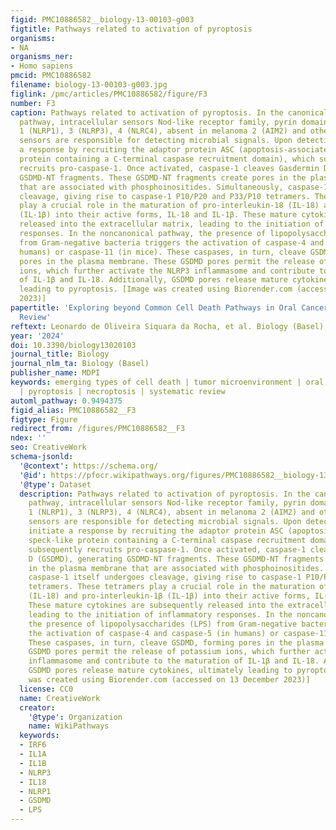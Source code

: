 ```yaml
---
figid: PMC10886582__biology-13-00103-g003
figtitle: Pathways related to activation of pyroptosis
organisms:
- NA
organisms_ner:
- Homo sapiens
pmcid: PMC10886582
filename: biology-13-00103-g003.jpg
figlink: /pmc/articles/PMC10886582/figure/F3
number: F3
caption: Pathways related to activation of pyroptosis. In the canonical signaling
  pathway, intracellular sensors Nod-like receptor family, pyrin domain containing
  1 (NLRP1), 3 (NLRP3), 4 (NLRC4), absent in melanoma 2 (AIM2) and other inflammasome
  sensors are responsible for detecting microbial signals. Upon detection, they initiate
  a response by recruiting the adaptor protein ASC (apoptosis-associated speck-like
  protein containing a C-terminal caspase recruitment domain), which subsequently
  recruits pro-caspase-1. Once activated, caspase-1 cleaves Gasdermin D (GSDMD), generating
  GSDMD-NT fragments. These GSDMD-NT fragments create pores in the plasma membrane
  that are associated with phosphoinositides. Simultaneously, caspase-1 itself undergoes
  cleavage, giving rise to caspase-1 P10/P20 and P33/P10 tetramers. These tetramers
  play a crucial role in the maturation of pro-interleukin-18 (IL-18) and pro-interleukin-1β
  (IL-1β) into their active forms, IL-18 and IL-1β. These mature cytokines are subsequently
  released into the extracellular matrix, leading to the initiation of inflammatory
  responses. In the noncanonical pathway, the presence of lipopolysaccharides (LPS)
  from Gram-negative bacteria triggers the activation of caspase-4 and caspase-5 (in
  humans) or caspase-11 (in mice). These caspases, in turn, cleave GSDMD, forming
  pores in the plasma membrane. These GSDMD pores permit the release of potassium
  ions, which further activate the NLRP3 inflammasome and contribute to the maturation
  of IL-1β and IL-18. Additionally, GSDMD pores release mature cytokines, ultimately
  leading to pyroptosis. [Image was created using Biorender.com (accessed on 13 December
  2023)]
papertitle: 'Exploring beyond Common Cell Death Pathways in Oral Cancer: A Systematic
  Review'
reftext: Leonardo de Oliveira Siquara da Rocha, et al. Biology (Basel). 2024 Feb;13(2).
year: '2024'
doi: 10.3390/biology13020103
journal_title: Biology
journal_nlm_ta: Biology (Basel)
publisher_name: MDPI
keywords: emerging types of cell death | tumor microenvironment | oral cancer | ferroptosis
  | pyroptosis | necroptosis | systematic review
automl_pathway: 0.9494375
figid_alias: PMC10886582__F3
figtype: Figure
redirect_from: /figures/PMC10886582__F3
ndex: ''
seo: CreativeWork
schema-jsonld:
  '@context': https://schema.org/
  '@id': https://pfocr.wikipathways.org/figures/PMC10886582__biology-13-00103-g003.html
  '@type': Dataset
  description: Pathways related to activation of pyroptosis. In the canonical signaling
    pathway, intracellular sensors Nod-like receptor family, pyrin domain containing
    1 (NLRP1), 3 (NLRP3), 4 (NLRC4), absent in melanoma 2 (AIM2) and other inflammasome
    sensors are responsible for detecting microbial signals. Upon detection, they
    initiate a response by recruiting the adaptor protein ASC (apoptosis-associated
    speck-like protein containing a C-terminal caspase recruitment domain), which
    subsequently recruits pro-caspase-1. Once activated, caspase-1 cleaves Gasdermin
    D (GSDMD), generating GSDMD-NT fragments. These GSDMD-NT fragments create pores
    in the plasma membrane that are associated with phosphoinositides. Simultaneously,
    caspase-1 itself undergoes cleavage, giving rise to caspase-1 P10/P20 and P33/P10
    tetramers. These tetramers play a crucial role in the maturation of pro-interleukin-18
    (IL-18) and pro-interleukin-1β (IL-1β) into their active forms, IL-18 and IL-1β.
    These mature cytokines are subsequently released into the extracellular matrix,
    leading to the initiation of inflammatory responses. In the noncanonical pathway,
    the presence of lipopolysaccharides (LPS) from Gram-negative bacteria triggers
    the activation of caspase-4 and caspase-5 (in humans) or caspase-11 (in mice).
    These caspases, in turn, cleave GSDMD, forming pores in the plasma membrane. These
    GSDMD pores permit the release of potassium ions, which further activate the NLRP3
    inflammasome and contribute to the maturation of IL-1β and IL-18. Additionally,
    GSDMD pores release mature cytokines, ultimately leading to pyroptosis. [Image
    was created using Biorender.com (accessed on 13 December 2023)]
  license: CC0
  name: CreativeWork
  creator:
    '@type': Organization
    name: WikiPathways
  keywords:
  - IRF6
  - IL1A
  - IL1B
  - NLRP3
  - IL18
  - NLRP1
  - GSDMD
  - LPS
---
```

